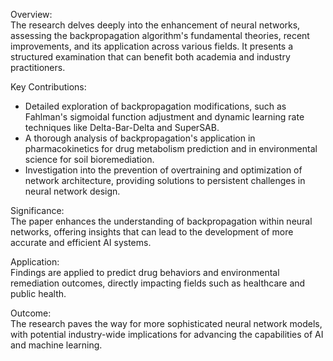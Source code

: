 Overview:  
The research delves deeply into the enhancement of neural networks, assessing the backpropagation algorithm's fundamental theories, recent improvements, and its application across various fields. It presents a structured examination that can benefit both academia and industry practitioners.

Key Contributions:  
- Detailed exploration of backpropagation modifications, such as Fahlman's sigmoidal function adjustment and dynamic learning rate techniques like Delta-Bar-Delta and SuperSAB.  
- A thorough analysis of backpropagation's application in pharmacokinetics for drug metabolism prediction and in environmental science for soil bioremediation.  
- Investigation into the prevention of overtraining and optimization of network architecture, providing solutions to persistent challenges in neural network design.

Significance:  
The paper enhances the understanding of backpropagation within neural networks, offering insights that can lead to the development of more accurate and efficient AI systems.

Application:  
Findings are applied to predict drug behaviors and environmental remediation outcomes, directly impacting fields such as healthcare and public health.

Outcome:  
The research paves the way for more sophisticated neural network models, with potential industry-wide implications for advancing the capabilities of AI and machine learning.
